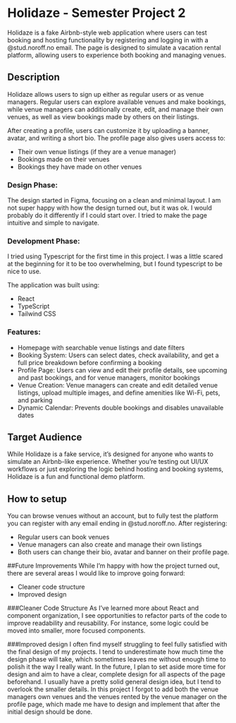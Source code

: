 # Holidaze - Semester Project 2

Holidaze is a fake Airbnb-style web application where users can test booking and hosting functionality by registering and logging in with a @stud.noroff.no email. The page is designed to simulate a vacation rental platform, allowing users to experience both booking and managing venues.

## Description
Holidaze allows users to sign up either as regular users or as venue managers. Regular users can explore available venues and make bookings, while venue managers can additionally create, edit, and manage their own venues, as well as view bookings made by others on their listings.

After creating a profile, users can customize it by uploading a banner, avatar, and writing a short bio. The profile page also gives users access to:

- Their own venue listings (if they are a venue manager)
- Bookings made on their venues
- Bookings they have made on other venues

### Design Phase:
The design started in Figma, focusing on a clean and minimal layout. I am not super happy with how the design turned out, but it was ok. I would probably do it differently if I could start over. I tried to make the page intuitive and simple to navigate. 

### Development Phase:
I tried using Typescript for the first time in this project. I was a little scared at the beginning for it to be too overwhelming, but I found typescript to be nice to use.

The application was built using:
- React
- TypeScript
- Tailwind CSS

### Features:
- Homepage with searchable venue listings and date filters
- Booking System: Users can select dates, check availability, and get a full price breakdown before confirming a booking
- Profile Page: Users can view and edit their profile details, see upcoming and past bookings, and for venue managers, monitor bookings
- Venue Creation: Venue managers can create and edit detailed venue listings, upload multiple images, and define amenities like Wi-Fi, pets, and parking
- Dynamic Calendar: Prevents double bookings and disables unavailable dates

## Target Audience
While Holidaze is a fake service, it’s designed for anyone who wants to simulate an Airbnb-like experience. Whether you’re testing out UI/UX workflows or just exploring the logic behind hosting and booking systems, Holidaze is a fun and functional demo platform.


## How to setup
You can browse venues without an account, but to fully test the platform you can register with any email ending in @stud.noroff.no. After registering:
- Regular users can book venues
- Venue managers can also create and manage their own listings
- Both users can change their bio, avatar and banner on their profile page.

##Future Improvements
While I’m happy with how the project turned out, there are several areas I would like to improve going forward:
- Cleaner code structure
- Improved design

###Cleaner Code Structure
As I’ve learned more about React and component organization, I see opportunities to refactor parts of the code to improve readability and reusability. For instance, some logic could be moved into smaller, more focused components.

###Improved design
I often find myself struggling to feel fully satisfied with the final design of my projects. I tend to underestimate how much time the design phase will take, which sometimes leaves me without enough time to polish it the way I really want. In the future, I plan to set aside more time for design and aim to have a clear, complete design for all aspects of the page beforehand. I usually have a pretty solid general design idea, but I tend to overlook the smaller details. In this project I forgot to add both the venue managers own venues and the venues rented by the venue manager on the profile page, which made me have to design and implement that after the initial design should be done.
